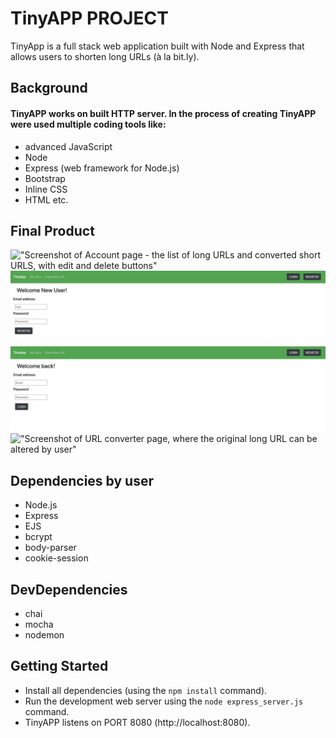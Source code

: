 # TinyAPP PROJECT
TinyApp is a full stack web application built with Node and Express that allows users to shorten long URLs (à la bit.ly).

## Background

#### TinyAPP works on built HTTP server. In the process of creating TinyAPP were used multiple coding tools like:
- advanced JavaScript
- Node 
- Express (web framework for Node.js) 
- Bootstrap 
- Inline CSS
- HTML etc.

## Final Product

!["Screenshot of Account page - the list of long URLs and converted short URLS, with edit and delete buttons"](https://github.com/EvilDoll69/tinyapp/blob/feature/user-registration/docs/User%20Account.png)
!["Screenshot of New User Registration page"](https://github.com/EvilDoll69/tinyapp/blob/master/docs/Register%20Form.png)
!["Screenshot of Login page"](https://github.com/EvilDoll69/tinyapp/blob/master/docs/Login%20Form.png)
!["Screenshot of URL converter page, where the original long URL can be altered by user"](https://github.com/EvilDoll69/tinyapp/blob/feature/user-registration/docs/Submitting%20URL.png)

## Dependencies by user

- Node.js
- Express
- EJS
- bcrypt
- body-parser
- cookie-session

## DevDependencies

- chai
- mocha
- nodemon

## Getting Started

- Install all dependencies (using the `npm install` command).
- Run the development web server using the `node express_server.js` command.
- TinyAPP listens on PORT 8080 (http://localhost:8080).

